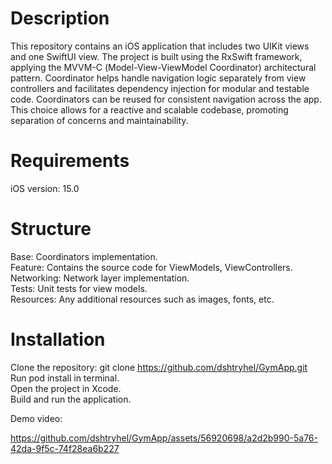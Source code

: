 Description
==============
This repository contains an iOS application that includes two UIKit views and one SwiftUI view. The project is built using the RxSwift framework, applying the MVVM-С (Model-View-ViewModel Coordinator) architectural pattern. Coordinator helps handle navigation logic separately from view controllers and facilitates dependency injection for modular and testable code. Coordinators can be reused for consistent navigation across the app. This choice allows for a reactive and scalable codebase, promoting separation of concerns and maintainability.

Requirements
==============
iOS version: 15.0

Structure
==============
Base: Coordinators implementation.<br />
Feature: Contains the source code for ViewModels, ViewControllers.<br />
Networking: Network layer implementation.<br />
Tests: Unit tests for view models.<br />
Resources: Any additional resources such as images, fonts, etc.<br />

Installation
==============
Clone the repository: git clone https://github.com/dshtryhel/GymApp.git <br />
Run pod install in terminal. <br />
Open the project in Xcode. <br />
Build and run the application. <br />

Demo video:

https://github.com/dshtryhel/GymApp/assets/56920698/a2d2b990-5a76-42da-9f5c-74f28ea6b227





